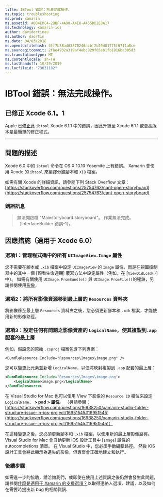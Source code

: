 ```yaml
---
title: IBTool 錯誤：無法完成操作。
ms.topic: troubleshooting
ms.prod: xamarin
ms.assetid: A804EBC4-2BBF-4A98-A4E8-A455DB2E8A17
ms.technology: xamarin-ios
author: davidortinau
ms.author: daortin
ms.date: 04/03/2018
ms.openlocfilehash: 4ff7b88ad63870246acbf2b29d01775f6711a8ce
ms.sourcegitcommit: 2fbe4932a319af4ebc829f65eb1fb1816ba305d3
ms.translationtype: MT
ms.contentlocale: zh-TW
ms.lasthandoff: 10/29/2019
ms.locfileid: "73031182"
---
```

# <a name="ibtool-error-the-operation-couldnt-be-completed"></a>IBTool 錯誤：無法完成操作。

## <a name="fixed-in-xcode-611"></a>已修正 Xcode 6.1。1

Apple 已[修正](https://developer.apple.com/library/content/documentation/Xcode/Conceptual/RN-Xcode-Archive/Chapters/xc6_release_notes.html#//apple_ref/doc/uid/TP40016994-CH4-SW1)此 `ibtool` Xcode 6.1.1 中的錯誤，因此升級至 Xcode 6.1.1 或更高版本是最簡單的修正程式。

* * *

## <a name="description-of-the-problem"></a>問題的描述

Xcode 6.0 中的 `ibtool` 命令在 OS X 10.10 Yosemite 上有錯誤。 Xamarin 會使用 Xcode 的 `ibtool` 來編譯分鏡腳本和 `XIB` 檔案。

如需有關 Xcode 的詳細資訊，請參閱下列 Stack Overflow 文章： [https://stackoverflow.com/questions/25754763/cant-open-storyboard](https://stackoverflow.com/questions/25754763/cant-open-storyboard)

### <a name="error-message"></a>錯誤訊息

> 無法開啟檔 "Mainstoryboard.storyboard"。 作業無法完成。 （InterfaceBuilder 錯誤-1）。

## <a name="workarounds-for-xcode-60"></a>因應措施（適用于 Xcode 6.0）

### <a name="option-1-manage-all-uiimageviewimage-properties-in-code"></a>選項1：管理程式碼中的所有 `UIImageView.Image` 屬性

您不需要在腳本或 `.xib` 檔案中設定 `UIImageView` 的 `Image` 屬性，而是在視圖控制器中的其中一個 [觀看生命週期] 覆寫方法中設定屬性（例如，在 [`ViewDidLoad()`] 中）。 如需有關使用 `UIImage.FromBundle()` 與 `UIImage.FromFile()`的秘訣，另請參閱使用[影像](~/ios/app-fundamentals/images-icons/index.md)。

### <a name="option-2-move-all-of-the-image-resources-to-the-top-level-resources-folder"></a>選項2：將所有影像資源移到最上層的 `Resources` 資料夾

將影像移至最上層 `Resources` 資料夾之後，您必須更新腳本和 `.xib` 檔案，才能使用新的影像路徑。

### <a name="option-3-set-the-logicalname-for-any-problematic-image-assets-so-they-are-copied-to-the-top-level-of-theapp-bundle"></a>選項3：設定任何有問題之影像資產的 `LogicalName`，使其複製到`.app` 配套的最上層

例如，假設您的原始 `.csproj` 檔案包含下列專案：

`<BundleResource Include="Resources\Images\image.png" />`

您可以變更此元素並新增 `LogicalName`，以便將映射複製到 `.app` 配套的最上層：

```xml
<BundleResource Include="Resources\Images\image.png">
    <LogicalName>image.png</LogicalName>
</BundleResource>
```

在 Visual Studio for Mac 也可以使用 View 下影像的 `Resource ID` 欄位來設定 `LogicalName`， **> pad > 屬性**。 （另請參閱： [https://stackoverflow.com/questions/16938250/xamarin-studio-folder-structure-issue-in-ios-project/16951545#16951545](https://stackoverflow.com/questions/16938250/xamarin-studio-folder-structure-issue-in-ios-project/16951545#16951545)）

在這種變更之後，您必須更新腳本和 `.xib` 檔案，以使用新的最上層影像路徑。 Visual Studio for Mac 會自動更新 iOS 設計工具中 [`Image`] 屬性的 autocompletions 清單。 在 Visual Studio 中，您必須手動編輯路徑。 然後 iOS 設計工具會將此顯示為遺失的影像，但專案會正確地建立和執行。

### <a name="next-steps"></a>後續步驟

如需進一步的協助，請洽詢我們，或即使在使用上述資訊之後仍然會發生此問題，請參閱[什麼是適用于 Xamarin 的支援選項？](~/cross-platform/troubleshooting/support-options.md)以取得連絡人選項、建議，以及如何在需要時提出新 bug 的相關資訊. 
